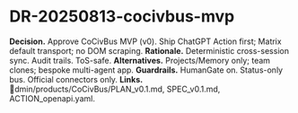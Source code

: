 # DR-20250813-cocivbus-mvp
**Decision.** Approve CoCivBus MVP (v0).  Ship ChatGPT Action first; Matrix default transport; no DOM scraping.
**Rationale.** Deterministic cross-session sync.  Audit trails.  ToS-safe.
**Alternatives.** Projects/Memory only; team clones; bespoke multi-agent app.
**Guardrails.** HumanGate on.  Status-only bus.  Official connectors only.
**Links.** dmin/products/CoCivBus/PLAN_v0.1.md, SPEC_v0.1.md, ACTION_openapi.yaml.

